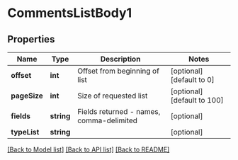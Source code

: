 # CommentsListBody1

## Properties
Name | Type | Description | Notes
------------ | ------------- | ------------- | -------------
**offset** | **int** | Offset from beginning of list | [optional] [default to 0]
**pageSize** | **int** | Size of requested list | [optional] [default to 100]
**fields** | **string** | Fields returned - names, comma-delimited | [optional] 
**typeList** | **string** |  | [optional] 

[[Back to Model list]](../../README.md#documentation-for-models) [[Back to API list]](../../README.md#documentation-for-api-endpoints) [[Back to README]](../../README.md)

